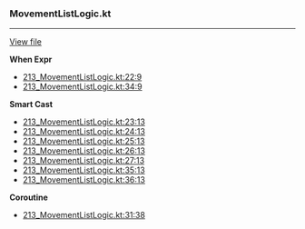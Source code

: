 ### MovementListLogic.kt
---
[View file](../../precision_analyzed/213_MovementListLogic.kt)

**When Expr**

 - [213_MovementListLogic.kt:22:9](../../precision_analyzed/213_MovementListLogic.kt#L22)
 - [213_MovementListLogic.kt:34:9](../../precision_analyzed/213_MovementListLogic.kt#L34)

**Smart Cast**

 - [213_MovementListLogic.kt:23:13](../../precision_analyzed/213_MovementListLogic.kt#L23)
 - [213_MovementListLogic.kt:24:13](../../precision_analyzed/213_MovementListLogic.kt#L24)
 - [213_MovementListLogic.kt:25:13](../../precision_analyzed/213_MovementListLogic.kt#L25)
 - [213_MovementListLogic.kt:26:13](../../precision_analyzed/213_MovementListLogic.kt#L26)
 - [213_MovementListLogic.kt:27:13](../../precision_analyzed/213_MovementListLogic.kt#L27)
 - [213_MovementListLogic.kt:35:13](../../precision_analyzed/213_MovementListLogic.kt#L35)
 - [213_MovementListLogic.kt:36:13](../../precision_analyzed/213_MovementListLogic.kt#L36)

**Coroutine**

 - [213_MovementListLogic.kt:31:38](../../precision_analyzed/213_MovementListLogic.kt#L31)
